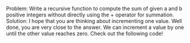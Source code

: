 Problem: Write a recursive function to compute the sum of given a and b positive integers without directly using the + operator for summation.
Solution: I hope that you are thinking about incrementing one value. Well done, you are very close to the answer. We can increment a value by one until the other value reaches zero. Check out the following code!
